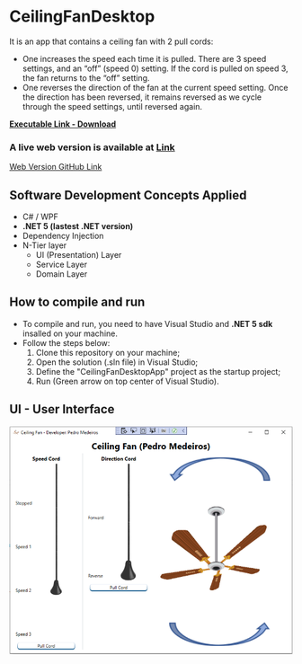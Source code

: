 # CeilingFanDesktop
It is an app that contains a ceiling fan with 2 pull cords:   
  * One increases the speed each time it is pulled. There are 3 speed settings, and an “off” (speed 0) setting. If the cord is pulled on speed 3, the fan returns to the “off” setting.
  * One reverses the direction of the fan at the current speed setting. Once the direction has been reversed, it remains reversed as we cycle through the speed settings, until reversed again.

**[Executable Link - Download](https://www.dropbox.com/s/xr9f07zg1rhtlux/CeilingFanDesktopApp.zip?dl=0)**

### A live web version is available at [Link](https://ceilingfan.azurewebsites.net) 
[Web Version GitHub Link](https://github.com/pedroaraujomedeiros/CeilingFanWeb)

## Software Development Concepts Applied
  * C# / WPF
  * **.NET 5 (lastest .NET version)**
  * Dependency Injection
  * N-Tier layer
    * UI (Presentation) Layer
    * Service Layer
    * Domain Layer

## How to compile and run
  * To compile and run, you need to have Visual Studio and **.NET 5 sdk** insalled on your machine.
  * Follow the steps below:
    1. Clone this repository on your machine;
    2. Open the solution (.sln file) in Visual Studio;
    3. Define the "CeilingFanDesktopApp" project as the startup project;
    4. Run (Green arrow on top center of Visual Studio).

## UI - User Interface
![alt text](https://github.com/pedroaraujomedeiros/CeilingFanDesktop/blob/main/Snapshots/Desktop-MainWindow.PNG "Main Window")
